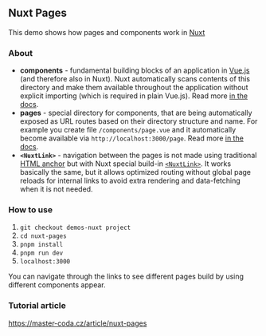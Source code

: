 ## Nuxt Pages
This demo shows how pages and components work in [Nuxt](https://nuxt.com/)

### About
- **components** - fundamental building blocks of an application in [Vue.js](https://vuejs.org/) (and therefore also in Nuxt). Nuxt automatically scans contents of this directory and make them available throughout the application without explicit importing (which is required in plain Vue.js). Read more [in the docs](https://nuxt.com/docs/guide/directory-structure/components).
- **pages** - special directory for components, that are being automatically exposed as URL routes based on their directory structure and name. For example you create file `/components/page.vue` and it automatically become available via `http://localhost:3000/page`. Read more [in the docs](https://nuxt.com/docs/guide/directory-structure/pages).
- **`<NuxtLink>`** - navigation between the pages is not made using traditional [HTML anchor](https://www.w3schools.com/tags/tag_a.asp) but with Nuxt special build-in [`<NuxtLink>`](https://nuxt.com/docs/api/components/nuxt-link). It works basically the same, but it allows optimized routing without global page reloads for internal links to avoid extra rendering and data-fetching when it is not needed.

### How to use
1. `git checkout demos-nuxt project`
2. `cd nuxt-pages`
3. `pnpm install`
4. `pnpm run dev` 
5. `localhost:3000` 

You can navigate through the links to see different pages build by using different components appear.

### Tutorial article
https://master-coda.cz/article/nuxt-pages
